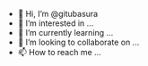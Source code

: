 - 👋 Hi, I’m @gitubasura
- 👀 I’m interested in ...
- 🌱 I’m currently learning ...
- 💞️ I’m looking to collaborate on ...
- 📫 How to reach me ...

<!---
gitubasura/gitubasura is a ✨ special ✨ repository because its `README.md` (this file) appears on your GitHub profile.
You can click the Preview link to take a look at your changes.
--->
